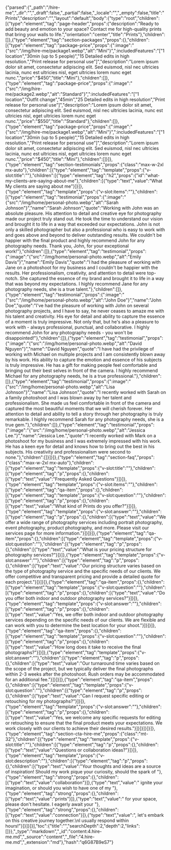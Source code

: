 {"parsed":{"_path":"/hire-me","_dir":"","_draft":false,"_partial":false,"_locale":"","_empty":false,"title":"Prints","description":"","layout":"default","body":{"type":"root","children":[{"type":"element","tag":"page-header","props":{"description":"Ready to add beauty and emotion to your space? Contact me for high-quality prints that bring your walls to life.","orientation":"center","title":"Prints"},"children":[]},{"type":"element","tag":"section-packages","props":{},"children":[{"type":"element","tag":"package-price","props":{":image":"{\"src\":\"/img/hire-me/package1.webp\",\"alt\":\"Mini\"}",":includedFeatures":"[\"1 location\",\"30min (up to 5 people)\",\"15 Detailed edits in high resolution.\",\"Print release for personal use\"]","description":"Lorem ipsum dolor sit amet, consectetur adipiscing elit. Sed euismod, nisl nec ultricies lacinia, nunc est ultricies nisl, eget ultricies lorem nunc eget nunc.","price":"$450","title":"Mini"},"children":[]},{"type":"element","tag":"package-price","props":{":image":"{\"src\":\"/img/hire-me/package2.webp\",\"alt\":\"Standard\"}",":includedFeatures":"[\"1 location\",\"Outfit change\",\"45min\",\"25 Detailed edits in high resolution\",\"Print release for personal use\"]","description":"Lorem ipsum dolor sit amet, consectetur adipiscing elit. Sed euismod, nisl nec ultricies lacinia, nunc est ultricies nisl, eget ultricies lorem nunc eget nunc.","price":"$550","title":"Standard"},"children":[]},{"type":"element","tag":"package-price","props":{":image":"{\"src\":\"/img/hire-me/package1.webp\",\"alt\":\"Mini\"}",":includedFeatures":"[\"1 location\",\"30min (up to 5 people)\",\"15 Detailed edits in high resolution.\",\"Print release for personal use\"]","description":"Lorem ipsum dolor sit amet, consectetur adipiscing elit. Sed euismod, nisl nec ultricies lacinia, nunc est ultricies nisl, eget ultricies lorem nunc eget nunc.","price":"$450","title":"Mini"},"children":[]}]},{"type":"element","tag":"section-testimonials","props":{"class":"max-w-2xl mx-auto"},"children":[{"type":"element","tag":"template","props":{"v-slot:title":""},"children":[{"type":"element","tag":"h2","props":{"id":"what-my-clients-are-saying-about-me"},"children":[{"type":"text","value":"What My clients are saying about me"}]}]},{"type":"element","tag":"template","props":{"v-slot:items":""},"children":[{"type":"element","tag":"testimonial","props":{":image":"{\"src\":\"/img/home/personal-photo.webp\",\"alt\":\"Sarah Johnson\"}","name":"Sarah Johnson","quote":"Working with John was an absolute pleasure. His attention to detail and creative eye for photography made our project truly stand out. He took the time to understand our vision and brought it to life in a way that exceeded our expectations. John is not only a skilled photographer but also a professional who is easy to work with and goes above and beyond to deliver outstanding results. We couldn't be happier with the final product and highly recommend John for any photography needs. Thank you, John, for your exceptional work!"},"children":[]},{"type":"element","tag":"testimonial","props":{":image":"{\"src\":\"/img/home/personal-photo.webp\",\"alt\":\"Emily Davis\"}","name":"Emily Davis","quote":"I had the pleasure of working with Jane on a photoshoot for my business and I couldn't be happier with the results. Her professionalism, creativity, and attention to detail were top-notch. She captured the essence of my brand and brought it to life in a way that was beyond my expectations. I highly recommend Jane for any photography needs, she is a true talent."},"children":[]},{"type":"element","tag":"testimonial","props":{":image":"{\"src\":\"/img/home/personal-photo.webp\",\"alt\":\"John Doe\"}","name":"John Doe","quote":"I've had the pleasure of working with John on several photography projects, and I have to say, he never ceases to amaze me with his talent and creativity. His eye for detail and ability to capture the essence of a moment is truly impressive. Not only that, but he's also a pleasure to work with - always professional, punctual, and collaborative. I highly recommend John for any photography needs - you won't be disappointed!"},"children":[]},{"type":"element","tag":"testimonial","props":{":image":"{\"src\":\"/img/home/personal-photo.webp\",\"alt\":\"David Nguyen\"}","name":"David Nguyen","quote":"I have had the privilege of working with Michael on multiple projects and I am consistently blown away by his work. His ability to capture the emotion and essence of his subjects is truly impressive. He has a gift for making people feel comfortable and bringing out their best selves in front of the camera. I highly recommend Michael for any photography needs, he is a true professional."},"children":[]},{"type":"element","tag":"testimonial","props":{":image":"{\"src\":\"/img/home/personal-photo.webp\",\"alt\":\"Lisa Johnson\"}","name":"Lisa Johnson","quote":"I recently worked with Sarah on a family photoshoot and I was blown away by her talent and professionalism. She made us feel comfortable in front of the camera and captured the most beautiful moments that we will cherish forever. Her attention to detail and ability to tell a story through her photography is truly remarkable. I highly recommend Sarah for any photography needs, she is a true gem."},"children":[]},{"type":"element","tag":"testimonial","props":{":image":"{\"src\":\"/img/home/personal-photo.webp\",\"alt\":\"Jessica Lee.\"}","name":"Jessica Lee.","quote":"I recently worked with Mark on a photoshoot for my business and I was extremely impressed with his work. He has a keen eye for detail and knows how to bring out the best in his subjects. His creativity and professionalism were second to none."},"children":[]}]}]},{"type":"element","tag":"section-faq","props":{"class":"max-w-2xl mx-auto"},"children":[{"type":"element","tag":"template","props":{"v-slot:title":""},"children":[{"type":"element","tag":"p","props":{},"children":[{"type":"text","value":"Frequently Asked Questions"}]}]},{"type":"element","tag":"template","props":{"v-slot:items":""},"children":[{"type":"element","tag":"qa-item","props":{},"children":[{"type":"element","tag":"template","props":{"v-slot:question":""},"children":[{"type":"element","tag":"p","props":{},"children":[{"type":"text","value":"What kind of Prints do you offer?"}]}]},{"type":"element","tag":"template","props":{"v-slot:answer":""},"children":[{"type":"element","tag":"p","props":{},"children":[{"type":"text","value":"We offer a wide range of photography services including portrait photography, event photography, product photography, and more. Please visit our services page for more information."}]}]}]},{"type":"element","tag":"qa-item","props":{},"children":[{"type":"element","tag":"template","props":{"v-slot:question":""},"children":[{"type":"element","tag":"p","props":{},"children":[{"type":"text","value":"What is your pricing structure for photography services?"}]}]},{"type":"element","tag":"template","props":{"v-slot:answer":""},"children":[{"type":"element","tag":"p","props":{},"children":[{"type":"text","value":"Our pricing structure varies based on the type of photography service and the specific needs of our clients. We offer competitive and transparent pricing and provide a detailed quote for each project."}]}]}]},{"type":"element","tag":"qa-item","props":{},"children":[{"type":"element","tag":"template","props":{"v-slot:question":""},"children":[{"type":"element","tag":"p","props":{},"children":[{"type":"text","value":"Do you offer both indoor and outdoor photography services?"}]}]},{"type":"element","tag":"template","props":{"v-slot:answer":""},"children":[{"type":"element","tag":"p","props":{},"children":[{"type":"text","value":"Yes, we offer both indoor and outdoor photography services depending on the specific needs of our clients. We are flexible and can work with you to determine the best location for your shoot."}]}]}]},{"type":"element","tag":"qa-item","props":{},"children":[{"type":"element","tag":"template","props":{"v-slot:question":""},"children":[{"type":"element","tag":"p","props":{},"children":[{"type":"text","value":"How long does it take to receive the final photographs?"}]}]},{"type":"element","tag":"template","props":{"v-slot:answer":""},"children":[{"type":"element","tag":"p","props":{},"children":[{"type":"text","value":"Our turnaround time varies based on the scope of the project, but we typically deliver the final photographs within 2-3 weeks after the photoshoot. Rush orders may be accommodated for an additional fee."}]}]}]},{"type":"element","tag":"qa-item","props":{},"children":[{"type":"element","tag":"template","props":{"v-slot:question":""},"children":[{"type":"element","tag":"p","props":{},"children":[{"type":"text","value":"Can I request specific editing or retouching for my photographs?"}]}]},{"type":"element","tag":"template","props":{"v-slot:answer":""},"children":[{"type":"element","tag":"p","props":{},"children":[{"type":"text","value":"Yes, we welcome any specific requests for editing or retouching to ensure that the final product meets your expectations. We work closely with our clients to achieve their desired results."}]}]}]}]}]},{"type":"element","tag":"section-cta-hire-me","props":{"class":"mt-32"},"children":[{"type":"element","tag":"template","props":{"v-slot:title":""},"children":[{"type":"element","tag":"p","props":{},"children":[{"type":"text","value":"Questions or collaboration ideas?"}]}]},{"type":"element","tag":"template","props":{"v-slot:description":""},"children":[{"type":"element","tag":"p","props":{},"children":[{"type":"text","value":"Your thoughts and ideas are a source of inspiration! Should my work pique your curiosity, should the spark of "},{"type":"element","tag":"strong","props":{},"children":[{"type":"text","value":"collaboration"}]},{"type":"text","value":" ignite your imagination, or should you wish to have one of my "},{"type":"element","tag":"strong","props":{},"children":[{"type":"text","value":"prints"}]},{"type":"text","value":" for your space, please don't hesitate. I eagerly await your "},{"type":"element","tag":"strong","props":{},"children":[{"type":"text","value":"connection"}]},{"type":"text","value":", let's embark on this creative journey together.\nI usually respond within hours!"}]}]}]}],"toc":{"title":"","searchDepth":2,"depth":2,"links":[]}},"_type":"markdown","_id":"content:4.hire-me.md","_source":"content","_file":"4.hire-me.md","_extension":"md"},"hash":"q6G87B9eS7"}